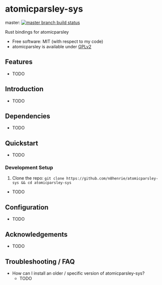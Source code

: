 # atomicparsley-sys

master: [![master branch build status](https://github.com/n8henrie/atomicparsley-sys/actions/workflows/build.yml/badge.svg?branch=master)](https://github.com/n8henrie/atomicparsley-sys/actions/workflows/build.yml)
<!-- dev: [![dev branch build status](https://github.com/n8henrie/atomicparsley-sys/actions/workflows/build.yml/badge.svg?branch=dev)](https://github.com/n8henrie/atomicparsley-sys/actions/workflows/build.yml) -->

Rust bindings for atomicparsley

- Free software: MIT (with respect to my code)
- atomicparsley is available under [GPLv2](https://github.com/wez/atomicparsley/blob/90ad66d789bf55aa3738e3d3f7e21436ac04b59c/COPYING)
## Features

- TODO

## Introduction

- TODO

## Dependencies

- TODO

## Quickstart

- TODO

### Development Setup

1. Clone the repo: `git clone https://github.com/n8henrie/atomicparsley-sys && cd
   atomicparsley-sys`
- TODO

## Configuration

- TODO

## Acknowledgements

- TODO

## Troubleshooting / FAQ

- How can I install an older / specific version of atomicparsley-sys?
    - TODO
